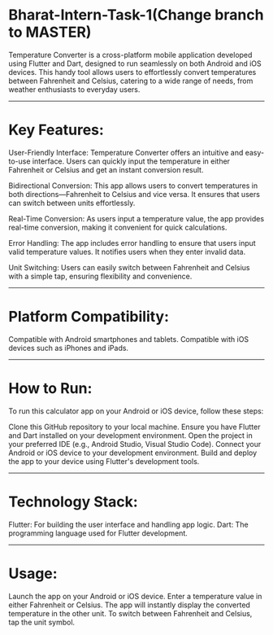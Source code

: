 # Bharat-Intern-Task-1(Change branch to MASTER)
Temperature Converter is a cross-platform mobile application developed using Flutter and Dart, designed to run seamlessly on both Android and iOS devices. This handy tool allows users to effortlessly convert temperatures between Fahrenheit and Celsius, catering to a wide range of needs, from weather enthusiasts to everyday users.

-----------------------------------------------------------------------------------------------------------------------------------------------------------------------------------------------------------
# Key Features:
User-Friendly Interface: Temperature Converter offers an intuitive and easy-to-use interface. Users can quickly input the temperature in either Fahrenheit or Celsius and get an instant conversion result.

Bidirectional Conversion: This app allows users to convert temperatures in both directions—Fahrenheit to Celsius and vice versa. It ensures that users can switch between units effortlessly.

Real-Time Conversion: As users input a temperature value, the app provides real-time conversion, making it convenient for quick calculations.

Error Handling: The app includes error handling to ensure that users input valid temperature values. It notifies users when they enter invalid data.

Unit Switching: Users can easily switch between Fahrenheit and Celsius with a simple tap, ensuring flexibility and convenience.

-----------------------------------------------------------------------------------------------------------------------------------------------------------------------------------------------------------
# Platform Compatibility:
Compatible with Android smartphones and tablets.
Compatible with iOS devices such as iPhones and iPads.

-----------------------------------------------------------------------------------------------------------------------------------------------------------------------------------------------------------
# How to Run:

To run this calculator app on your Android or iOS device, follow these steps:

Clone this GitHub repository to your local machine.
Ensure you have Flutter and Dart installed on your development environment.
Open the project in your preferred IDE (e.g., Android Studio, Visual Studio Code).
Connect your Android or iOS device to your development environment.
Build and deploy the app to your device using Flutter's development tools.

-----------------------------------------------------------------------------------------------------------------------------------------------------------------------------------------------------------
# Technology Stack:
Flutter: For building the user interface and handling app logic.
Dart: The programming language used for Flutter development.

-----------------------------------------------------------------------------------------------------------------------------------------------------------------------------------------------------------
# Usage:
Launch the app on your Android or iOS device.
Enter a temperature value in either Fahrenheit or Celsius.
The app will instantly display the converted temperature in the other unit.
To switch between Fahrenheit and Celsius, tap the unit symbol.
